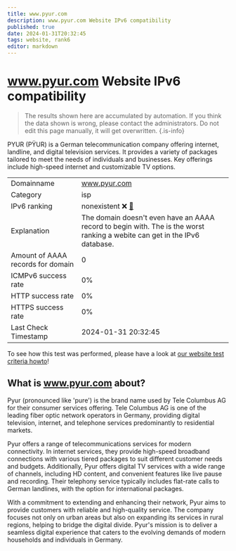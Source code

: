 ```yaml
---
title: www.pyur.com
description: www.pyur.com Website IPv6 compatibility
published: true
date: 2024-01-31T20:32:45
tags: website, rank6
editor: markdown
---
```


# www.pyur.com Website IPv6 compatibility

> The results shown here are accumulated by automation. If you think the data shown is wrong, please contact the administrators. 
> Do not edit this page manually, it will get overwritten.
{.is-info}

PYUR (PŸUR) is a German telecommunication company offering internet, landline, and digital television services. It provides a variety of packages tailored to meet the needs of individuals and businesses. Key offerings include high-speed internet and customizable TV options.


|   |   |
| - | - |
| Domainname | www.pyur.com
| Category | isp |
| IPv6 ranking | nonexistent :x: [🔗](/howto/ranking) |
| Explanation | The domain doesn't even have an AAAA record to begin with. The is the worst ranking a webite can get in the IPv6 database. |
| Amount of AAAA records for domain | 0 |
| ICMPv6 success rate | 0%|
| HTTP success rate | 0% |
| HTTPS success rate | 0% |
| Last Check Timestamp | 2024-01-31 20:32:45 |

To see how this test was performed, please have a look at [our website test criteria howto](/howto/testcriteria/website)!


## What is www.pyur.com about?
Pyur (pronounced like 'pure') is the brand name used by Tele Columbus AG for their consumer services offering. Tele Columbus AG is one of the leading fiber optic network operators in Germany, providing digital television, internet, and telephone services predominantly to residential markets.

Pyur offers a range of telecommunications services for modern connectivity. In internet services, they provide high-speed broadband connections with various tiered packages to suit different customer needs and budgets. Additionally, Pyur offers digital TV services with a wide range of channels, including HD content, and convenient features like live pause and recording. Their telephony service typically includes flat-rate calls to German landlines, with the option for international packages.

With a commitment to extending and enhancing their network, Pyur aims to provide customers with reliable and high-quality service. The company focuses not only on urban areas but also on expanding its services in rural regions, helping to bridge the digital divide. Pyur's mission is to deliver a seamless digital experience that caters to the evolving demands of modern households and individuals in Germany.


